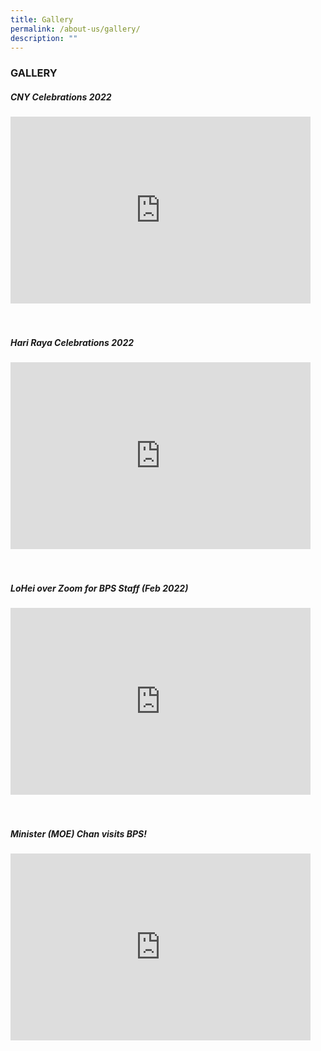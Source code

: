```yaml
---
title: Gallery
permalink: /about-us/gallery/
description: ""
---
```

### GALLERY

##### CNY Celebrations 2022

<iframe src="https://docs.google.com/presentation/d/e/2PACX-1vRlVjbsqMu_9YtWo_jXr2ByQnGGhzSZ0QsUmNhiHb9cPW7-rSdL0fsa6fmOeocFK0N791JTajQEsF8e/embed?start=false&amp;loop=false&amp;delayms=3000" frameborder="0" width="480" height="299" allowfullscreen="true"></iframe>

<br>
<br>
<br>

##### Hari Raya Celebrations 2022
<iframe allowfullscreen="true" height="299" width="480" frameborder="0" src="https://docs.google.com/presentation/d/e/2PACX-1vQNItuTvS1X6Vl2A-_B2BiBATt6qHVVXHmQwg1psJ4U8o-O1A9QZaIC1YEmnJBLlkejvMpcjUIgJl4h/embed?start=false&amp;loop=false&amp;delayms=3000"></iframe>

<br>
<br>
<br>

##### LoHei over Zoom for BPS Staff (Feb 2022)
<iframe allowfullscreen="true" height="299" width="480" frameborder="0" src="https://docs.google.com/presentation/d/e/2PACX-1vR_l7xEVNFZRp5evFWMkfqx2mfr1d1BevW2-0jcrqhZr3Z49KYI9pWcdb_vWradmOaS0XL4BwHTzMJk/embed?start=false&amp;loop=false&amp;delayms=3000"></iframe>

<br>
<br>
<br>

##### Minister (MOE) Chan visits BPS!
<iframe allowfullscreen="true" height="299" width="480" frameborder="0" src="https://docs.google.com/presentation/d/e/2PACX-1vSwd-70oT3kq51CLB5J1vbrqbI0lDrywdLzr6OwNn9XQAC3rDhgTC-ys3Kuv5mikQKnS5wRMskxYAl1/embed?start=false&amp;loop=false&amp;delayms=3000"></iframe>